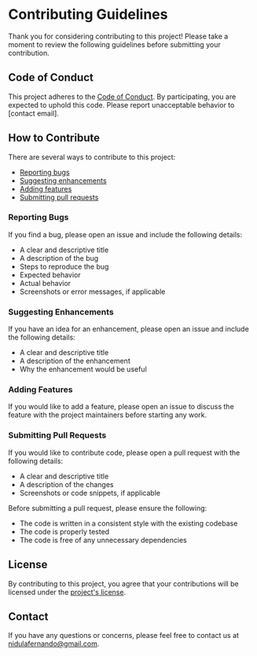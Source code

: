 # Contributing Guidelines

Thank you for considering contributing to this project! Please take a moment to review the following guidelines before submitting your contribution.

## Code of Conduct

This project adheres to the [Code of Conduct](CODE_OF_CONDUCT.md). By participating, you are expected to uphold this code. Please report unacceptable behavior to [contact email].

## How to Contribute

There are several ways to contribute to this project:

- [Reporting bugs](#reporting-bugs)
- [Suggesting enhancements](#suggesting-enhancements)
- [Adding features](#adding-features)
- [Submitting pull requests](#submitting-pull-requests)

### Reporting Bugs

If you find a bug, please open an issue and include the following details:

- A clear and descriptive title
- A description of the bug
- Steps to reproduce the bug
- Expected behavior
- Actual behavior
- Screenshots or error messages, if applicable

### Suggesting Enhancements

If you have an idea for an enhancement, please open an issue and include the following details:

- A clear and descriptive title
- A description of the enhancement
- Why the enhancement would be useful

### Adding Features

If you would like to add a feature, please open an issue to discuss the feature with the project maintainers before starting any work.

### Submitting Pull Requests

If you would like to contribute code, please open a pull request with the following details:

- A clear and descriptive title
- A description of the changes
- Screenshots or code snippets, if applicable

Before submitting a pull request, please ensure the following:

- The code is written in a consistent style with the existing codebase
- The code is properly tested
- The code is free of any unnecessary dependencies

## License

By contributing to this project, you agree that your contributions will be licensed under the [project's license](LICENSE).

## Contact

If you have any questions or concerns, please feel free to contact us at nidulafernando@gmail.com.
